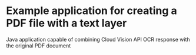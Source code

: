 # Example application for creating a PDF file with a text layer

Java application capable of combining Cloud Vision API OCR response with the original PDF document
